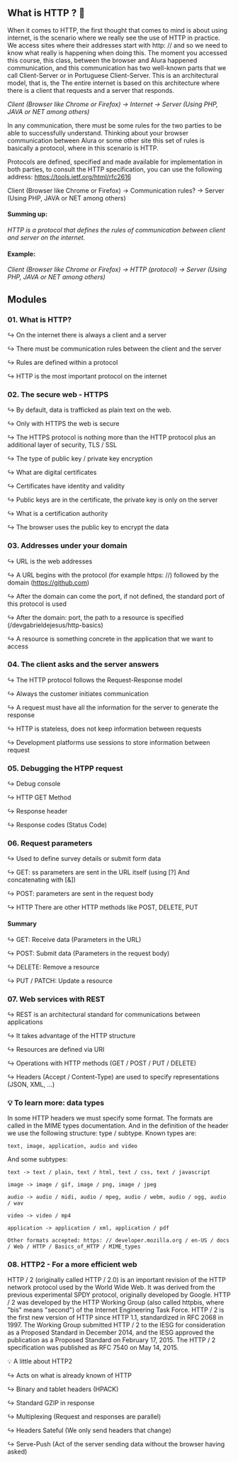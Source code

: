 ## What is HTTP ? 🤔 

When it comes to HTTP, the first thought that comes to mind is about using
internet, is the scenario where we really see the use of HTTP in practice. We access
sites where their addresses start with http: // and so we need to know what really
is happening when doing this.
The moment you accessed this course, this class, between the browser and Alura happened
communication, and this communication has two well-known parts that we call
Client-Server or in Portuguese Client-Server. This is an architectural model, that is, the
The entire internet is based on this architecture where there is a client that requests and a server that responds.

*Client (Browser like Chrome or Firefox) -> Internet -> Server (Using PHP, JAVA or NET among others)*

In any communication, there must be some rules for the two parties to be able to
successfully understand. Thinking about your browser communication between Alura or some other
site this set of rules is basically a protocol, where in this scenario is HTTP.

Protocols are defined, specified and made available for implementation in
both parties, to consult the HTTP specification, you can use the following
address: https://tools.ietf.org/html/rfc2616

Client (Browser like Chrome or Firefox) -> Communication rules? -> Server (Using PHP, JAVA or NET among others)

#### Summing up:
*HTTP is a protocol that defines the rules of communication between client and server on the internet.*

#### Example:
*Client (Browser like Chrome or Firefox) -> HTTP (protocol) -> Server (Using PHP, JAVA or NET among others)*

## Modules

### 01. What is HTTP?

↪️ On the internet there is always a client and a server

↪️ There must be communication rules between the client and the server

↪️ Rules are defined within a protocol

↪️ HTTP is the most important protocol on the internet


### 02. The secure web - HTTPS

↪️ By default, data is trafficked as plain text on the web.

↪️ Only with HTTPS the web is secure

↪️ The HTTPS protocol is nothing more than the HTTP protocol plus an additional layer of security, TLS / SSL

↪️ The type of public key / private key encryption

↪️ What are digital certificates

↪️ Certificates have identity and validity

↪️ Public keys are in the certificate, the private key is only on the server

↪️ What is a certification authority

↪️ The browser uses the public key to encrypt the data


### 03. Addresses under your domain

↪️ URL is the web addresses

↪️ A URL begins with the protocol (for example https: //) followed by the domain (https://github.com)

↪️ After the domain can come the port, if not defined, the standard port of this protocol is used

↪️ After the domain: port, the path to a resource is specified (/devgabrieldejesus/http-basics)

↪️ A resource is something concrete in the application that we want to access


### 04. The client asks and the server answers

↪️ The HTTP protocol follows the Request-Response model

↪️ Always the customer initiates communication

↪️ A request must have all the information for the server to generate the response

↪️ HTTP is stateless, does not keep information between requests

↪️ Development platforms use sessions to store information between request


### 05. Debugging the HTPP request

↪️ Debug console

↪️ HTTP GET Method

↪️ Response header

↪️ Response codes (Status Code)


### 06. Request parameters

↪️ Used to define survey details or submit form data

↪️ GET: ss parameters are sent in the URL itself (using [?] And concatenating with [&])

↪️ POST: parameters are sent in the request body

↪️ HTTP️ There are other HTTP methods like POST, DELETE, PUT

#### Summary

↪️ GET: Receive data (Parameters in the URL)
 
↪️ POST: Submit data (Parameters in the request body)
 
↪️ DELETE: Remove a resource
 
↪️ PUT / PATCH: Update a resource


### 07. Web services with REST

↪️ REST is an architectural standard for communications between applications

↪️ It takes advantage of the HTTP structure

↪️ Resources are defined via URI

↪️ Operations with HTTP methods (GET / POST / PUT / DELETE)

↪️ Headers (Accept / Content-Type) are used to specify representations (JSON, XML, ...)

### 💡 To learn more: data types

In some HTTP headers we must specify some format. The formats are called in the MIME types documentation. And in the definition of the header we use the following structure: type / subtype. Known types are:

`text, image, application, audio and video`

And some subtypes:

`text -> text / plain, text / html, text / css, text / javascript`

`image -> image / gif, image / png, image / jpeg`

`audio -> audio / midi, audio / mpeg, audio / webm, audio / ogg, audio / wav`

`video -> video / mp4`

`application -> application / xml, application / pdf`

`Other formats accepted: https: // developer.mozilla.org / en-US / docs / Web / HTTP / Basics_of_HTTP / MIME_types`

### 08. HTTP2 - For a more efficient web

HTTP / 2 (originally called HTTP / 2.0) is an important revision of the HTTP network protocol used by the World Wide Web. It was derived from the previous experimental SPDY protocol, originally developed by Google.
HTTP / 2 was developed by the HTTP Working Group (also called httpbis, where "bis" means "second") of the Internet Engineering Task Force.
HTTP / 2 is the first new version of HTTP since HTTP 1.1, standardized in RFC 2068 in 1997.
The Working Group submitted HTTP / 2 to the IESG for consideration as a Proposed Standard in December 2014, and the IESG approved the publication as a Proposed Standard on February 17, 2015.
The HTTP / 2 specification was published as RFC 7540 on May 14, 2015.

💡 A little about HTTP2

↪️ Acts on what is already known of HTTP

↪️ Binary and tablet headers (HPACK)

↪️ Standard GZIP in response

↪️ Multiplexing (Request and responses are parallel)

↪️ Headers Sateful (We only send headers that change)

↪️ Serve-Push (Act of the server sending data without the browser having asked)
